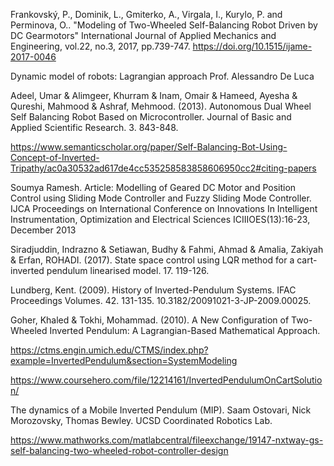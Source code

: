 Frankovský, P., Dominik, L., Gmiterko, A., Virgala, I., Kurylo, P. and Perminova, O.. "Modeling of Two-Wheeled Self-Balancing Robot Driven by DC Gearmotors" International Journal of Applied Mechanics and Engineering, vol.22, no.3, 2017, pp.739-747. https://doi.org/10.1515/ijame-2017-0046

Dynamic model of robots: Lagrangian approach Prof. Alessandro De Luca

Adeel, Umar & Alimgeer, Khurram & Inam, Omair & Hameed, Ayesha & Qureshi, Mahmood & Ashraf, Mehmood. (2013). Autonomous Dual Wheel Self Balancing Robot Based on Microcontroller. Journal of Basic and Applied Scientific Research. 3. 843-848. 

https://www.semanticscholar.org/paper/Self-Balancing-Bot-Using-Concept-of-Inverted-Tripathy/ac0a30532ad617de4cc535258583858606950cc2#citing-papers

Soumya Ramesh. Article: Modelling of Geared DC Motor and Position Control using Sliding Mode Controller and Fuzzy Sliding Mode Controller. IJCA Proceedings on International Conference on Innovations In Intelligent Instrumentation, Optimization and Electrical Sciences ICIIIOES(13):16-23, December 2013

Siradjuddin, Indrazno & Setiawan, Budhy & Fahmi, Ahmad & Amalia, Zakiyah & Erfan, ROHADI. (2017). State space control using LQR method for a cart-inverted pendulum linearised model. 17. 119-126. 

Lundberg, Kent. (2009). History of Inverted-Pendulum Systems. IFAC Proceedings Volumes. 42. 131-135. 10.3182/20091021-3-JP-2009.00025. 

Goher, Khaled & Tokhi, Mohammad. (2010). A New Configuration of Two-Wheeled Inverted Pendulum: A Lagrangian-Based Mathematical Approach. 

https://ctms.engin.umich.edu/CTMS/index.php?example=InvertedPendulum&section=SystemModeling

https://www.coursehero.com/file/12214161/InvertedPendulumOnCartSolution/

The dynamics of a Mobile Inverted Pendulum (MIP). Saam Ostovari, Nick Morozovsky, Thomas Bewley. UCSD Coordinated Robotics Lab.

https://www.mathworks.com/matlabcentral/fileexchange/19147-nxtway-gs-self-balancing-two-wheeled-robot-controller-design
